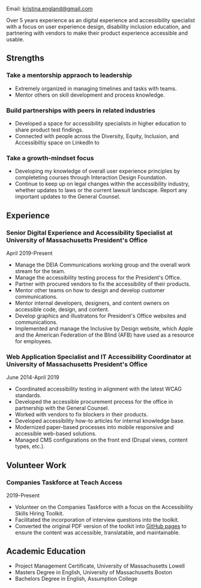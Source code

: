Email: [kristina.england@gmail.com](mailto:kristina.england@gmail.com)

Over 5 years experience as an digital experience and accessibility specialist with a focus on user experience design, disability inclusion education, and partnering with vendors to make their product experience accessible and usable.

## Strengths

### Take a mentorship appraoch to leadership
- Extremely organized in managing timelines and tasks with teams.
- Mentor others on skill development and process knowledge.

### Build partnerships with peers in related industries
- Developed a space for accessibility specialists in higher education to share product test findings.
- Connected with people across the Diversity, Equity, Inclusion, and Accessibiltiy space on LinkedIn to 

### Take a growth-mindset focus
- Developing my knowledge of overall user experience principles by completeting courses through Interaction Design Foundation.
- Continue to keep up on legal changes within the accessibility industry, whether updates to laws or the current lawsuit landscape. Report any important updates to the General Counsel. 

## Experience
### Senior Digital Experience and Accessibility Specialist at University of Massachusetts President's Office
April 2019-Present
- Manage the DEIA Communications working group and the overall work stream for the team. 
- Manage the accessibility testing process for the President's Office.
- Partner with procured vendors to fix the accessibility of their products.
- Mentor other teams on how to design and develop customer communications. 
- Mentor internal developers, designers, and content owners on accessible code, design, and content.
- Develop graphics and illustratons for President's Office websites and communications. 
- Implemented and manage the Inclusive by Design website, which Apple and the American Federation of the Blind (AFB) have used as a resource for employees.  

### Web Application Specialist and IT Accessibility Coordinator at University of Massachusetts President's Office
June 2014-April 2019
- Coordinated accessibility testing in alignment with the latest WCAG standards.
- Developed the accessible procurement process for the office in partnership with the General Counsel.
- Worked with vendors to fix blockers in their products.
- Developed accessibility how-to articles for internal knowledge base.
- Modernized paper-based processes into mobile responsive and accessible web-based solutions.
- Managed CMS configurations on the front end (Drupal views, content types, etc.).

## Volunteer Work
### Companies Taskforce at Teach Access
2019-Present
- Volunteer on the Companies Taskforce with a focus on the Accessibility Skills Hiring Toolkit. 
- Facilitated the incorporation of interview questions into the toolkit.
- Converted the original PDF version of the toolkit into [GitHub pages](https://teachaccess.github.io/accessibility-skills-hiring-toolkit/) to ensure the content was accessible, translatable, and maintainable. 

## Academic Education
- Project Management Certificate, University of Massachusetts Lowell
- Masters Degree in English, University of Massachusetts Boston
- Bachelors Degree in English, Assumption College
